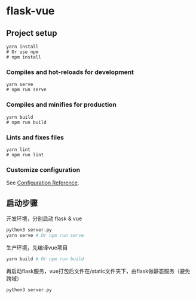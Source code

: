 # flask-vue

## Project setup
```
yarn install
# Or use npm
# npm install
```

### Compiles and hot-reloads for development
```
yarn serve
# npm run serve
```

### Compiles and minifies for production
```
yarn build
# npm run build
```

### Lints and fixes files
```
yarn lint
# npm run lint
```

### Customize configuration
See [Configuration Reference](https://cli.vuejs.org/config/).

## 启动步骤

开发环境，分别启动 flask & vue

```bash
python3 server.py
yarn serve # Or npm run serve
```

生产环境，先编译vue项目
```bash
yarn build # Or npm run build
```

再启动flask服务，vue打包后文件在/static文件夹下，由flask做静态服务（避免跨域）
```bash
python3 server.py
```
